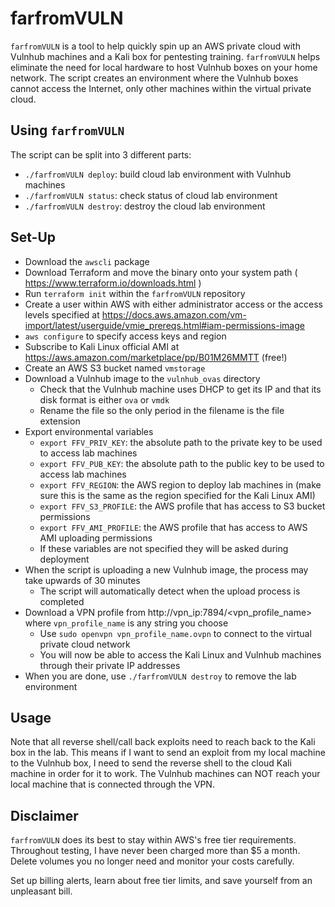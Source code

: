# farfromVULN

`farfromVULN` is a tool to help quickly spin up an AWS private cloud with Vulnhub machines and a Kali box for pentesting training. `farfromVULN` helps eliminate the need for local hardware to host Vulnhub boxes on your home network. The script creates an environment where the Vulnhub boxes cannot access the Internet, only other machines within the virtual private cloud.

## Using `farfromVULN`

The script can be split into 3 different parts:

- `./farfromVULN deploy`: build cloud lab environment with Vulnhub machines
- `./farfromVULN status`: check status of cloud lab environment
- `./farfromVULN destroy`: destroy the cloud lab environment

## Set-Up

- Download the `awscli` package
- Download Terraform and move the binary onto your system path ( https://www.terraform.io/downloads.html )
- Run `terraform init` within the `farfromVULN` repository
- Create a user within AWS with either administrator access or the access levels specified at https://docs.aws.amazon.com/vm-import/latest/userguide/vmie_prereqs.html#iam-permissions-image
- `aws configure` to specify access keys and region
- Subscribe to Kali Linux official AMI at https://aws.amazon.com/marketplace/pp/B01M26MMTT (free!)
- Create an AWS S3 bucket named `vmstorage`
- Download a Vulnhub image to the `vulnhub_ovas` directory
  - Check that the Vulnhub machine uses DHCP to get its IP and that its disk format is either `ova` or `vmdk`
  - Rename the file so the only period in the filename is the file extension
- Export environmental variables
  - `export FFV_PRIV_KEY`: the absolute path to the private key to be used to access lab machines
  - `export FFV_PUB_KEY`: the absolute path to the public key to be used to access lab machines
  - `export FFV_REGION`: the AWS region to deploy lab machines in (make sure this is the same as the region specified for the Kali Linux AMI)
  - `export FFV_S3_PROFILE`: the AWS profile that has access to S3 bucket permissions
  - `export FFV_AMI_PROFILE`: the AWS profile that has access to AWS AMI uploading permissions
  - If these variables are not specified they will be asked during deployment
- When the script is uploading a new Vulnhub image, the process may take upwards of 30 minutes
  - The script will automatically detect when the upload process is completed
- Download a VPN profile from http://vpn_ip:7894/<vpn_profile_name> where `vpn_profile_name` is any string you choose
  - Use `sudo openvpn vpn_profile_name.ovpn` to connect to the virtual private cloud network
  - You will now be able to access the Kali Linux and Vulnhub machines through their private IP addresses
- When you are done, use `./farfromVULN destroy` to remove the lab environment

## Usage

Note that all reverse shell/call back exploits need to reach back to the Kali box in the lab. This means if I want to send an exploit from my local machine to the Vulnhub box, I need to send the reverse shell to the cloud Kali machine in order for it to work. The Vulnhub machines can NOT reach your local machine that is connected through the VPN.

## Disclaimer

`farfromVULN` does its best to stay within AWS's free tier requirements. Throughout testing, I have never been charged more than $5 a month. Delete volumes you no longer need and monitor your costs carefully.

Set up billing alerts, learn about free tier limits, and save yourself from an unpleasant bill.

